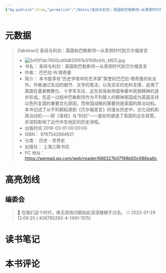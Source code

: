 ```yaml
---
{"dg-publish":true,"permalink":"/Notes/圣经与利剑：英国和巴勒斯坦—从青铜时代到贝尔福宣言/"}
---
```



# 元数据

> [!abstract] 圣经与利剑：英国和巴勒斯坦—从青铜时代到贝尔福宣言
> - ![2e10f1dc7600cd0d825f61b31fd9cb1c_MD5.jpg](/img/user/Attachments/2e10f1dc7600cd0d825f61b31fd9cb1c_MD5.jpg)
> - 书名： 圣经与利剑：英国和巴勒斯坦—从青铜时代到贝尔福宣言
> - 作者： 巴巴拉·W.塔奇曼
> - 简介： 本书是享有“历史学者中的艺术家”美誉的巴巴拉·塔奇曼的处女作。作者通过生动的细节、文学的笔法，以及坚实的史料支撑，追溯了英国在基督教教化、十字军东征、近东贸易和帝国争霸中民族精神的逐步形成，在这一过程中巴勒斯坦作为不列颠人的精神家园成为英国支持以色列复国的重要文化原因，而帝国战略的需要则是英国的政治动机。本书记述了从不列颠起源到《贝尔福宣言》的漫长历史中，文化动机和政治动机——即《圣经》与“利剑”——是如何塑造了英国的近东政策，并深刻影响了近代中东地区的历史进程。
> - 出版时间 2019-03-01 00:00:00
> - ISBN： 9787542664921
> - 分类： 历史 - 世界史
> - 出版社： 上海三联书店
> - PC 地址：https://weread.qq.com/web/reader/686327b07198b60c686ea6c

# 高亮划线

## 编委会

> 📌 在我们这个时代，再无其他问题如此深深植根于过去。
> ⏱ 2022-01-29 12:06:25
{ #26785292-4-1491-1515}


# 读书笔记

# 本书评论
